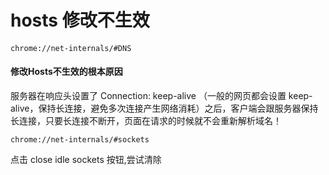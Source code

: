 # hosts 修改不生效


#### 

```
chrome://net-internals/#DNS
```


####  修改Hosts不生效的根本原因

服务器在响应头设置了 Connection: keep-alive （一般的网页都会设置 keep-alive，保持长连接，避免多次连接产生网络消耗）之后，客户端会跟服务器保持长连接，只要长连接不断开，页面在请求的时候就不会重新解析域名！


```
chrome://net-internals/#sockets
```

点击 close idle sockets 按钮,尝试清除